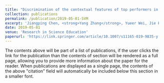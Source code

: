```yaml
---
title: "Discrimination of the contextual features of top performers in scientific literacy using a machine learning approach"
collection: publications
permalink: /publication/2019-05-01-SVM
excerpt: 'Jiangping Chen, <strong>Yang Zhang</strong>, Yueer Wei, Jie Hu'
date: 2019-05-01
venue: 'Research in Science Education'
paperurl: 'https://link.springer.com/article/10.1007/s11165-019-9835-y'
---
```


The contents above will be part of a list of publications, if the user clicks the link for the publication than the contents of section will be rendered as a full page, allowing you to provide more information about the paper for the reader. When publications are displayed as a single page, the contents of the above "citation" field will automatically be included below this section in a smaller font.
